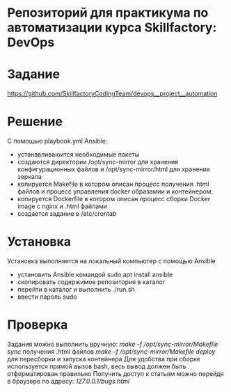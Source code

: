 # Репозиторий для практикума по автоматизации курса Skillfactory: DevOps

# Задание
https://github.com/SkillfactoryCodingTeam/devops__project__automation

# Решение
С помощью playbook.yml Ansible:
- устанавливаюится необходимые пакеты
- создаются директории /opt/sync-mirror для хранения конфигурационных файлов и /opt/sync-mirror/html для хранения зеркала
- копируется Makefile в котором описан процесс получения .html файлов и процесс управления docker образамии и контейнером. 
- копируется Dockerfile в котором описан процесс сборки Docker image с nginx и .html файлами
- создается задание в /etc/crontab

# Установка
Установка выполняется на локальный компьютер с помощью Ansible 
- установить Ansible командой sudo apt install ansible
- скопировать содержимое репозитория в каталог
- перейти в каталог и выполнить ./run.sh
- ввести пароль sudo 

# Проверка
Задания можно выполнить вручную:
*make -f /opt/sync-mirror/Makefile sync* получения .html файлов 
*make -f /opt/sync-mirror/Makefile deploy* для пересборки и запуска контейнера
Для удобства при сборке используется прямой вызов bash, весь вывод должен быть отформатирован правильно
Получить доступ к статьям можно перейдя в браузере по адресу:
*127.0.0.1/bugs.html*
